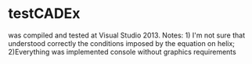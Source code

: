 # testCADEx
was compiled and tested at Visual Studio 2013.
Notes: 1) I'm not sure that understood correctly the conditions imposed by the equation on helix;
2)Everything was implemented console without graphics requirements
